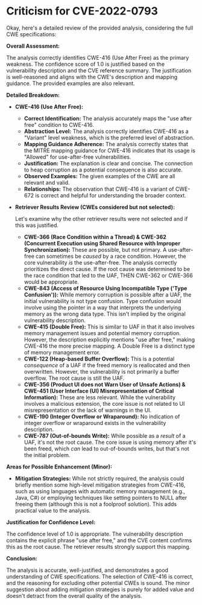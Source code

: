 # Criticism for CVE-2022-0793

Okay, here's a detailed review of the provided analysis, considering the full CWE specifications:

**Overall Assessment:**

The analysis correctly identifies CWE-416 (Use After Free) as the primary weakness.  The confidence score of 1.0 is justified based on the vulnerability description and the CVE reference summary. The justification is well-reasoned and aligns with the CWE's description and mapping guidance. The provided examples are also relevant.

**Detailed Breakdown:**

*   **CWE-416 (Use After Free):**

    *   **Correct Identification:** The analysis accurately maps the "use after free" condition to CWE-416.
    *   **Abstraction Level:** The analysis correctly identifies CWE-416 as a "Variant" level weakness, which is the preferred level of abstraction.
    *   **Mapping Guidance Adherence:** The analysis correctly states that the MITRE mapping guidance for CWE-416 indicates that its usage is "Allowed" for use-after-free vulnerabilities.
    *   **Justification:** The explanation is clear and concise. The connection to heap corruption as a potential consequence is also accurate.
    *   **Observed Examples:** The given examples of the CWE are all relevant and valid.
    *   **Relationships:** The observation that CWE-416 is a variant of CWE-672 is correct and helpful for understanding the broader context.

*   **Retriever Results Review (CWEs considered but not selected):**

    Let's examine why the other retriever results were not selected and if this was justified.

    *   **CWE-366 (Race Condition within a Thread) & CWE-362 (Concurrent Execution using Shared Resource with Improper Synchronization):** These are possible, but not primary. A use-after-free can sometimes be *caused* by a race condition. However, the core vulnerability *is* the use-after-free. The analysis correctly prioritizes the direct cause. If the root cause was determined to be the race condition that led to the UAF, THEN CWE-362 or CWE-366 would be appropriate.
    *   **CWE-843 (Access of Resource Using Incompatible Type ('Type Confusion')):** While memory corruption is possible after a UAF, the initial vulnerability is not type confusion. Type confusion would involve using the pointer in a way that interprets the underlying memory as the wrong data type. This isn't implied by the original vulnerability description.
    *   **CWE-415 (Double Free):** This is similar to UAF in that it also involves memory management issues and potential memory corruption. However, the description explicitly mentions "use after free," making CWE-416 the more precise mapping. A Double Free is a distinct type of memory management error.
    *   **CWE-122 (Heap-based Buffer Overflow):** This is a potential *consequence* of a UAF if the freed memory is reallocated and then overwritten. However, the vulnerability is not primarily a buffer overflow. The root cause is still the UAF.
    *   **CWE-356 (Product UI does not Warn User of Unsafe Actions) & CWE-451 (User Interface (UI) Misrepresentation of Critical Information):** These are less relevant. While the vulnerability involves a malicious extension, the core issue is not related to UI misrepresentation or the lack of warnings in the UI.
    *   **CWE-190 (Integer Overflow or Wraparound):** No indication of integer overflow or wraparound exists in the vulnerability description.
    *   **CWE-787 (Out-of-bounds Write):** While possible as a *result* of a UAF, it's not the root cause. The core issue is using memory after it's been freed, which *can* lead to out-of-bounds writes, but that's not the initial problem.

**Areas for Possible Enhancement (Minor):**

*   **Mitigation Strategies:** While not strictly required, the analysis could briefly mention some high-level mitigation strategies from CWE-416, such as using languages with automatic memory management (e.g., Java, C#) or employing techniques like setting pointers to NULL after freeing them (although this is not a foolproof solution).  This adds practical value to the analysis.

**Justification for Confidence Level:**

The confidence level of 1.0 is appropriate. The vulnerability description contains the explicit phrase "use after free," and the CVE content confirms this as the root cause.  The retriever results strongly support this mapping.

**Conclusion:**

The analysis is accurate, well-justified, and demonstrates a good understanding of CWE specifications. The selection of CWE-416 is correct, and the reasoning for excluding other potential CWEs is sound.  The minor suggestion about adding mitigation strategies is purely for added value and doesn't detract from the overall quality of the analysis.